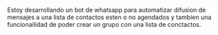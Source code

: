 Estoy desarrollando un bot de whatsapp para automatizar difusion de mensajes a una lista de contactos esten o no agendados y tambien una funcionailidad de poder crear un grupo con una lista de conctactos.
